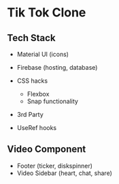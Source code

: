 # Tik Tok Clone

## Tech Stack
- Material UI (icons)
- Firebase (hosting, database)

- CSS hacks
  - Flexbox
  - Snap functionality
- 3rd Party
- UseRef hooks

## Video Component
- Footer (ticker, diskspinner)
- Video Sidebar (heart, chat, share)